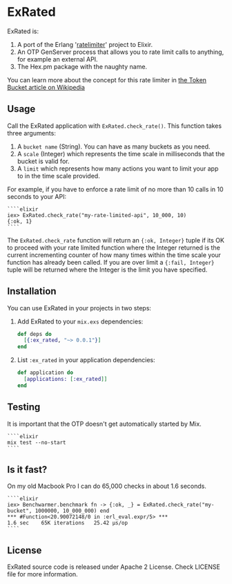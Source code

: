 # ExRated

ExRated is:

1. A port of the Erlang '[ratelimiter](https://github.com/Gromina/raterlimiter)' project to Elixir.
2. An OTP GenServer process that allows you to rate limit calls to anything, for example an external API.
3. The Hex.pm package with the naughty name.

You can learn more about the concept for this rate limiter in [ the Token Bucket article on Wikipedia](http://en.wikipedia.org/wiki/Token_bucket)


## Usage

Call the ExRated application with `ExRated.check_rate()`.  This function takes three arguments:

1. A `bucket name` (String).  You can have as many buckets as you need.
2. A `scale` (Integer) which represents the time scale in milliseconds that the bucket is valid for.
3. A `limit` which represents how many actions you want to limit your app to in the time scale provided.

For example, if you have to enforce a rate limit of no more than 10 calls in 10 seconds to your API:

	````elixir
	iex> ExRated.check_rate("my-rate-limited-api", 10_000, 10)
	{:ok, 1}
	````

The `ExRated.check_rate` function will return an `{:ok, Integer}` tuple if its OK to proceed with your rate limited function where the Integer returned is the current incrementing counter of how many times within the time scale your function has already been called.  If you are over limit a `{:fail, Integer}` tuple will be returned where the Integer is the limit you have specified.

## Installation

You can use ExRated in your projects in two steps:

1. Add ExRated to your `mix.exs` dependencies:

    ```elixir
    def deps do
      [{:ex_rated, "~> 0.0.1"}]
    end
    ```

2. List `:ex_rated` in your application dependencies:

    ```elixir
    def application do
      [applications: [:ex_rated]]
    end
    ```

## Testing

It is important that the OTP doesn't get automatically started by Mix.

    ````elixir
    mix test --no-start
    ````

## Is it fast?

On my old Macbook Pro I can do 65,000 checks in about 1.6 seconds.

    ````elixir
    iex> Benchwarmer.benchmark fn -> {:ok, _} = ExRated.check_rate("my-bucket", 1000000, 10_000_000) end
    *** #Function<20.90072148/0 in :erl_eval.expr/5> ***
    1.6 sec    65K iterations   25.42 μs/op
    ````

## License

ExRated source code is released under Apache 2 License.
Check LICENSE file for more information.
